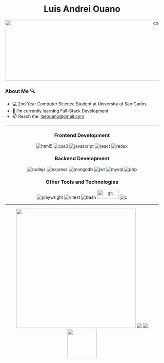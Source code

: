   <div align="center">
    <h1>Luis Andrei Ouano</h1>
    <img alt="coding" width="1000" height="200" src="https://i.pinimg.com/736x/7d/5e/8a/7d5e8a8b8985d2b1881ec5864b4aa70d.jpg">
  </div>
  

### About Me 🔍
- 💻 2nd Year Computer Science Student at University of San Carlos
- 🌱 I’m currently learning Full-Stack Development
- 📫 Reach me: laeouano@gmail.com

---

<div align="center">
  <h3>Frontend Development</h3>
  <img src="https://img.shields.io/badge/HTML5-E34F26?logo=html5&logoColor=white&style=for-the-badge" alt="html5"  />
  <img src="https://img.shields.io/badge/CSS3-1572B6?logo=css3&logoColor=white&style=for-the-badge" alt="css3"  />
  <img src="https://img.shields.io/badge/JavaScript-F7DF1E?logo=javascript&logoColor=black&style=for-the-badge" alt="javascript"  />
  <img src="https://img.shields.io/badge/React-61DAFB?logo=react&logoColor=black&style=for-the-badge" alt="react"  />
  <img src="https://img.shields.io/badge/Redux-593D88?style=for-the-badge&logo=redux&logoColor=white" alt="redux" />
</div>

<div align="center">
  <h3>Backend Development</h3>
  <img src="https://img.shields.io/badge/Node.js-339933?logo=nodedotjs&logoColor=white&style=for-the-badge" alt="nodejs"  />
  <img src="https://img.shields.io/badge/Express-000000?logo=express&logoColor=white&style=for-the-badge" alt="express"  />
  <img src="https://img.shields.io/badge/MongoDB-47A248?logo=mongodb&logoColor=white&style=for-the-badge" alt="mongodb"  />
  <img src="https://img.shields.io/badge/JWT-000000?style=for-the-badge&logo=JSON%20web%20tokens&logoColor=white" alt="jwt"  />
  <img src="https://img.shields.io/badge/MySQL-005C84?style=for-the-badge&logo=mysql&logoColor=white" alt="mysql" />
  <img src="https://img.shields.io/badge/PHP-777BB4?logo=php&logoColor=white&style=for-the-badge" alt="php" />
</div>

<div align="center">
  <h3>Other Tools and Technologies</h3>
  <img src="https://img.shields.io/badge/Playwright-45ba4b?style=for-the-badge&logo=Playwright&logoColor=white" alt="playwright" />
  <img src="https://img.shields.io/badge/Vitest-F7DF1E?style=for-the-badge&logo=vitest" alt="vitest">
  <img src="https://img.shields.io/badge/GNU Bash-4EAA25?logo=gnubash&logoColor=white&style=for-the-badge" alt="bash"  />
  <img src="https://img.shields.io/badge/GIT-E44C30?style=for-the-badge&logo=git&logoColor=white" alt="git" width="70" height="30"/>
  <img src="https://img.shields.io/badge/c-%2300599C.svg?style=for-the-badge&logo=c&logoColor=white" alt="c"  />
</div>

---

<div align="center" >
  <div>
    <img style="width: 392px" src="https://github-readme-stats.vercel.app/api?username=lowiswano&show_icons=true&theme=highcontrast"/>
    <img src="https://github-readme-stats.vercel.app/api/top-langs/?username=lowiswano&theme=highcontrast&layout=compact&hide=jupyter%20notebook" />
    <img src="https://github-readme-streak-stats.herokuapp.com/?user=LowisWano&theme=highcontrast&hide_border=false"/>
  </div>
  <img style="width: 96px;" src="https://komarev.com/ghpvc/?username=lowiswano&color=0c1116" />
</div>
